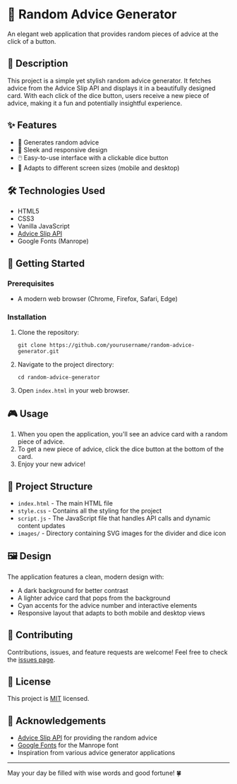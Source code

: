 # 🎲 Random Advice Generator

An elegant web application that provides random pieces of advice at the click of a button.

## 📖 Description

This project is a simple yet stylish random advice generator. It fetches advice from the Advice Slip API and displays it in a beautifully designed card. With each click of the dice button, users receive a new piece of advice, making it a fun and potentially insightful experience.

## ✨ Features

- 🎡 Generates random advice
- 🎨 Sleek and responsive design
- 🖱️ Easy-to-use interface with a clickable dice button
- 📱 Adapts to different screen sizes (mobile and desktop)

## 🛠️ Technologies Used

- HTML5
- CSS3
- Vanilla JavaScript
- [Advice Slip API](https://api.adviceslip.com/)
- Google Fonts (Manrope)

## 🚀 Getting Started

### Prerequisites

- A modern web browser (Chrome, Firefox, Safari, Edge)

### Installation

1. Clone the repository:
   ```
   git clone https://github.com/yourusername/random-advice-generator.git
   ```
2. Navigate to the project directory:
   ```
   cd random-advice-generator
   ```
3. Open `index.html` in your web browser.

## 🎮 Usage

1. When you open the application, you'll see an advice card with a random piece of advice.
2. To get a new piece of advice, click the dice button at the bottom of the card.
3. Enjoy your new advice!

## 📁 Project Structure

- `index.html` - The main HTML file
- `style.css` - Contains all the styling for the project
- `script.js` - The JavaScript file that handles API calls and dynamic content updates
- `images/` - Directory containing SVG images for the divider and dice icon

## 🖼️ Design

The application features a clean, modern design with:
- A dark background for better contrast
- A lighter advice card that pops from the background
- Cyan accents for the advice number and interactive elements
- Responsive layout that adapts to both mobile and desktop views

## 🤝 Contributing

Contributions, issues, and feature requests are welcome! Feel free to check the [issues page](https://github.com/yourusername/random-advice-generator/issues).

## 📜 License

This project is [MIT](https://choosealicense.com/licenses/mit/) licensed.

## 👏 Acknowledgements

- [Advice Slip API](https://api.adviceslip.com/) for providing the random advice
- [Google Fonts](https://fonts.google.com/) for the Manrope font
- Inspiration from various advice generator applications

---

May your day be filled with wise words and good fortune! 🍀
